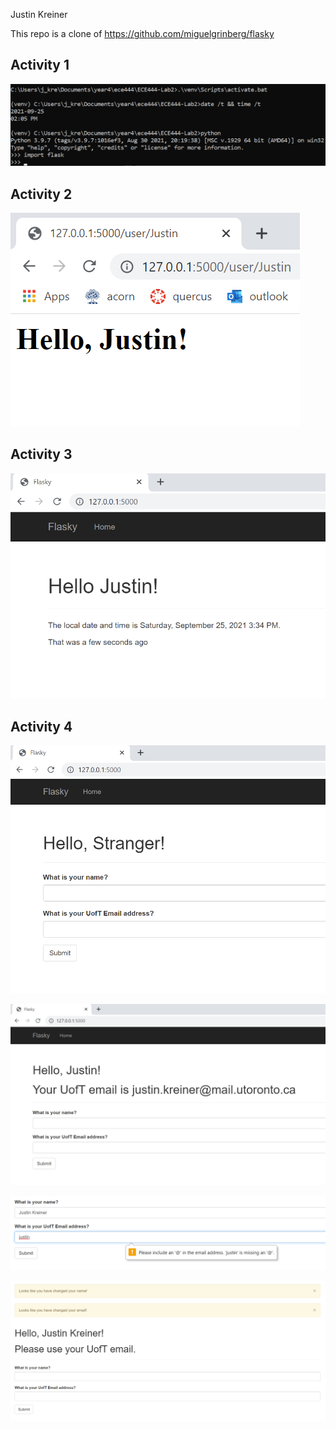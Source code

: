 Justin Kreiner

This repo is a clone of https://github.com/miguelgrinberg/flasky

## Activity 1

![alt text](./images/activity1.png)

## Activity 2

![alt text](./images/activity2.png)

## Activity 3

![alt text](./images/activity3.png)

## Activity 4

![alt text](./images/activity4a.png)

![alt text](./images/activity4b.png)

![alt text](./images/activity4c.png)

![alt text](./images/activity4d.png)
